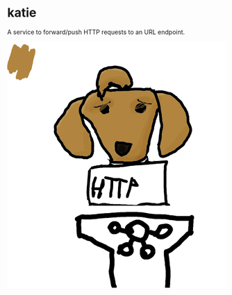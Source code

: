 # katie
A service to forward/push HTTP requests to an URL endpoint.

![Katie drawing](https://github.com/zensum/katie/blob/master/Katie.png)
